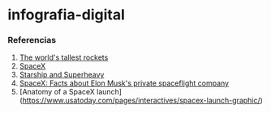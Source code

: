 # infografia-digital

### Referencias

1. [The world's tallest rockets](https://www.space.com/12944-worlds-tallest-rockets-comparison.html)
2. [SpaceX](https://www.spacex.com/)
3. [Starship and Superheavy](https://www.space.com/spacex-starship-super-heavy.html)
4. [SpaceX: Facts about Elon Musk's private spaceflight company](https://www.space.com/18853-spacex.html)
5. [Anatomy of a SpaceX launch] (https://www.usatoday.com/pages/interactives/spacex-launch-graphic/)
